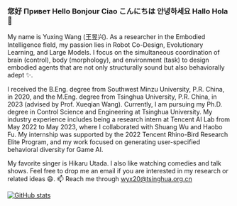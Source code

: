### 您好 Привет Hello Bonjour Ciao こんにちは 안녕하세요 Hallo Hola 👋

<!-- ![GitHub stats](https://github-readme-stats.vercel.app/api?username=Yuxing-Wang-THU&count_private=true&bg_color=50,e96123,904e98&title_color=fff&text_color=fff&icon_color=79ff97&show_icons=true) -->

My name is Yuxing Wang (王昱兴). As a researcher in the Embodied Intelligence field, my passion lies in Robot Co-Design, Evolutionary Learning, and Large Models. I focus on the simultaneous coordination of brain (control), body (morphology), and environment (task) to design embodied agents that are not only structurally sound but also behaviorally adept ✨.

I received the B.Eng. degree from Southwest Minzu University, P.R. China, in 2020, and the M.Eng. degree from Tsinghua University, P.R. China, in 2023 (advised by Prof. Xueqian Wang). Currently, I am pursuing my Ph.D. degree in Control Science and Engineering at Tsinghua University. My industry experience includes being a research intern at Tencent AI Lab from May 2022 to May 2023, where I collaborated with Shuang Wu and Haobo Fu. My internship was supported by the 2022 Tencent Rhino-Bird Research Elite Program, and my work focused on generating user-specified behavioral diversity for Game AI.

My favorite singer is Hikaru Utada. I also like watching comedies and talk shows. Feel free to drop me an email if you are interested in my research or related ideas :smile:. 📫 Reach me through wyx20@tsinghua.org.cn
  
[![GitHub stats](https://github-readme-stats.vercel.app/api?username=Yuxing-Wang-THU&count_private=true&bg_color=50,e96123,904e98&title_color=fff&text_color=fff&icon_color=79ff97&show_icons=true)](https://github.com/anuraghazra/github-readme-stats)

